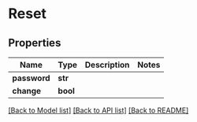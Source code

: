 # Reset

## Properties
Name | Type | Description | Notes
------------ | ------------- | ------------- | -------------
**password** | **str** |  | 
**change** | **bool** |  | 

[[Back to Model list]](../README.md#documentation-for-models) [[Back to API list]](../README.md#documentation-for-api-endpoints) [[Back to README]](../README.md)



